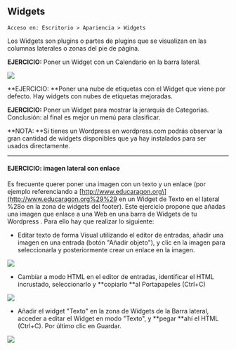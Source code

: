 ## Widgets

```
Acceso en: Escritorio > Apariencia > Widgets
```

Los Widgets son plugins o partes de plugins que se visualizan en las columnas laterales o zonas del pie de página.

**EJERCICIO:** Poner un Widget con un Calendario en la barra lateral.

![](https://catedu.github.io/atrevete-con-wordpress/assets/widgets.png)

**EJERCICIO: **Poner una nube de etiquetas con el Widget que viene por defecto. Hay widgets con nubes de etiquetas mejoradas.

**EJERCICIO:** Poner un Widget para mostrar la jerarquía de Categorías. Conclusión: al final es mejor un menú para clasificar.

**NOTA: **Si tienes un Wordpress en wordpress.com podrás observar la gran cantidad de widgets disponibles que ya hay instalados para ser usados directamente.

---

#### EJERCICIO: imagen lateral con enlace

Es frecuente querer poner una imagen con un texto y un enlace \(por ejemplo referenciando a [http://www.educaragon.org\](http://www.educaragon.org%29%29 en un Widget de Texto en el lateral %28o en la zona de widgets del footer\). Este ejercicio propone que añadas una imagen que enlace a una Web en una barra de Widgets de tu Wordpress . Para ello hay que realizar lo siguiente:

* Editar texto de forma Visual utilizando el editor de entradas, añadir una imagen en una entrada \(botón "Añadir objeto"\),  y clic en la imagen para seleccionarla y posteriormente crear un enlace en la imagen.

![](https://catedu.github.io/atrevete-con-wordpress/assets/crear-enlace-en-imagen.png)

* Cambiar a modo HTML en el editor de entradas, identificar el HTML incrustado, seleccionarlo y **copiarlo **al Portapapeles \(Ctrl+C\)

![](https://catedu.github.io/atrevete-con-wordpress/assets/crear-enlace-en-imagen-html.png)

* Añadir el widget "Texto" en la zona de Widgets de la Barra lateral, acceder a editar el Widget en modo "Texto", y **pegar **ahí el HTML \(Ctrl+C\). Por último clic en Guardar.

![](https://catedu.github.io/atrevete-con-wordpress/assets/crear-enlace-en-imagen-widget.png)

